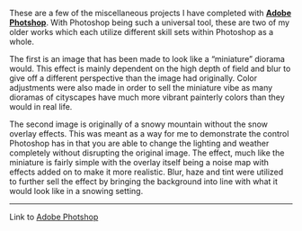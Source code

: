 These are a few of the miscellaneous projects I have completed with **[Adobe Photshop](https://www.adobe.com/products/photoshop.html)**. With Photoshop being such a universal tool, these are two of my older works which each utilize different skill sets within Photoshop as a whole.

The first is an image that has been made to look like a “miniature” diorama would. This effect is mainly dependent on the high depth of field and blur to give off a different perspective than the image had originally. Color adjustments were also made in order to sell the miniature vibe as many dioramas of cityscapes have much more vibrant painterly colors than they would in real life. 

The second image is originally of a snowy mountain without the snow overlay effects. This was meant as a way for me to demonstrate the control Photoshop has in that you are able to change the lighting and weather completely without disrupting the original image. The effect, much like the miniature is fairly simple with the overlay itself being a noise map with effects added on to make it more realistic. Blur, haze and tint were utilized to further sell the effect by bringing the background into line with what it would look like in a snowing setting.

---

Link to [Adobe Photshop](https://www.adobe.com/products/photoshop.html)
